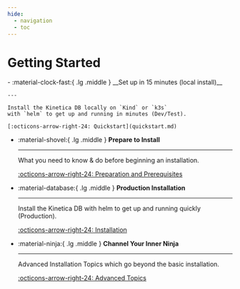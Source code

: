 ```yaml
---
hide:
  - navigation
  - toc
---
```

# Getting Started

<div class="grid cards" markdown>
-   :material-clock-fast:{ .lg .middle } __Set up in 15 minutes (local install)__

    ---

    Install the Kinetica DB locally on `Kind` or `k3s`
    with `helm` to get up and running in minutes (Dev/Test).

    [:octicons-arrow-right-24: Quickstart](quickstart.md)

-   :material-shovel:{ .lg .middle } __Prepare to Install__

    ---

    What you need to know & do before beginning an installation.

    [:octicons-arrow-right-24: Preparation and Prerequisites](preparation_and_prerequisites.md)

-   :material-database:{ .lg .middle } __Production Installation__

    ---

    Install the Kinetica DB with helm to get up and running quickly
    (Production).

    [:octicons-arrow-right-24: Installation](installation.md)

-   :material-ninja:{ .lg .middle } __Channel Your Inner Ninja__

    ---

    Advanced Installation Topics which go beyond the basic installation.

    [:octicons-arrow-right-24: Advanced Topics](../Advanced/index.md)

[//]: # (-   :simple-amazoneks:{ .lg .middle } __Amazon Cloud__)

[//]: # ()
[//]: # (    ---)

[//]: # ()
[//]: # (    Amazon Cloud EKS specific installation information.)

[//]: # ()
[//]: # (    [:octicons-arrow-right-24: EKS]&#40;eks.md&#41;)

[//]: # ()
[//]: # (-   :material-kubernetes:{ .lg .middle } __kind__)

[//]: # ()
[//]: # (    ---)

[//]: # ()
[//]: # (    kind Kubernetes specific installation information.)

[//]: # ()
[//]: # (    [:octicons-arrow-right-24: kind]&#40;kind.md&#41;)

[//]: # ()
[//]: # (-   :simple-k3s:{ .lg .middle } __k3s__)

[//]: # ()
[//]: # (    ---)

[//]: # ()
[//]: # (    k3s Kubernetes specific installation information.)

[//]: # ()
[//]: # (    [:octicons-arrow-right-24: k3s]&#40;k3s.md&#41;)
</div>

[//]: # (* [Preparation & Prerequisites]&#40;preparation_and_prerequisites.md&#41;)
[//]: # (* Quickstart)
[//]: # (* [Detailed Installation]&#40;installation.md&#41;)
[//]: # (---)

[//]: # ()
[//]: # (## Kubernetes Variant Specifics)
[//]: # ()
[//]: # (* [EKS Specifics]&#40;eks.md&#41;)
[//]: # (* [kind Specifics]&#40;kind.md&#41;)
[//]: # (* [k3s Specifics]&#40;k3s.md&#41;)